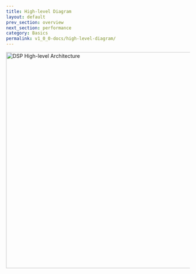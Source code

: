 ```yaml
---
title: High-level Diagram
layout: default
prev_section: overview
next_section: performance
category: Basics
permalink: v1_0_0-docs/high-level-diagram/
---
```


<img src="{{ site.baseurl }}/img/DSP_high-level_architecture.png" alt="DSP High-level Architecture" style="width:1024px;height:592px; margin: 0 auto">
